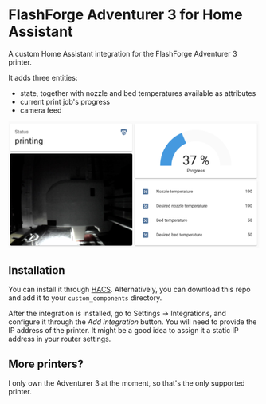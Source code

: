 # FlashForge Adventurer 3 for Home Assistant

A custom Home Assistant integration for the FlashForge Adventurer 3 printer.

It adds three entities:

- state, together with nozzle and bed temperatures available as attributes
- current print job's progress
- camera feed

![Example dashboard](example.png)

## Installation

You can install it through [HACS](https://hacs.xyz/). Alternatively, you can
download this repo and add it to your `custom_components` directory.

After the integration is installed, go to Settings -> Integrations, and
configure it through the _Add integration_ button. You will need to provide the
IP address of the printer. It might be a good idea to assign it a static IP
address in your router settings.

## More printers?

I only own the Adventurer 3 at the moment, so that's the only supported printer.
